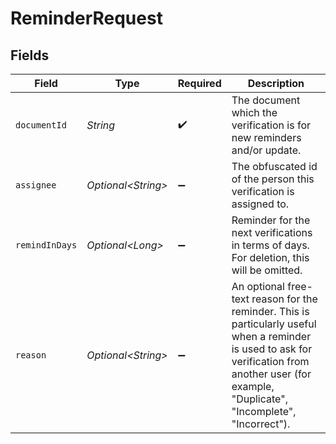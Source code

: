 # ReminderRequest


## Fields

| Field                                                                                                                                                                                               | Type                                                                                                                                                                                                | Required                                                                                                                                                                                            | Description                                                                                                                                                                                         |
| --------------------------------------------------------------------------------------------------------------------------------------------------------------------------------------------------- | --------------------------------------------------------------------------------------------------------------------------------------------------------------------------------------------------- | --------------------------------------------------------------------------------------------------------------------------------------------------------------------------------------------------- | --------------------------------------------------------------------------------------------------------------------------------------------------------------------------------------------------- |
| `documentId`                                                                                                                                                                                        | *String*                                                                                                                                                                                            | :heavy_check_mark:                                                                                                                                                                                  | The document which the verification is for new reminders and/or update.                                                                                                                             |
| `assignee`                                                                                                                                                                                          | *Optional\<String>*                                                                                                                                                                                 | :heavy_minus_sign:                                                                                                                                                                                  | The obfuscated id of the person this verification is assigned to.                                                                                                                                   |
| `remindInDays`                                                                                                                                                                                      | *Optional\<Long>*                                                                                                                                                                                   | :heavy_minus_sign:                                                                                                                                                                                  | Reminder for the next verifications in terms of days. For deletion, this will be omitted.                                                                                                           |
| `reason`                                                                                                                                                                                            | *Optional\<String>*                                                                                                                                                                                 | :heavy_minus_sign:                                                                                                                                                                                  | An optional free-text reason for the reminder. This is particularly useful when a reminder is used to ask for verification from another user (for example, "Duplicate", "Incomplete", "Incorrect"). |